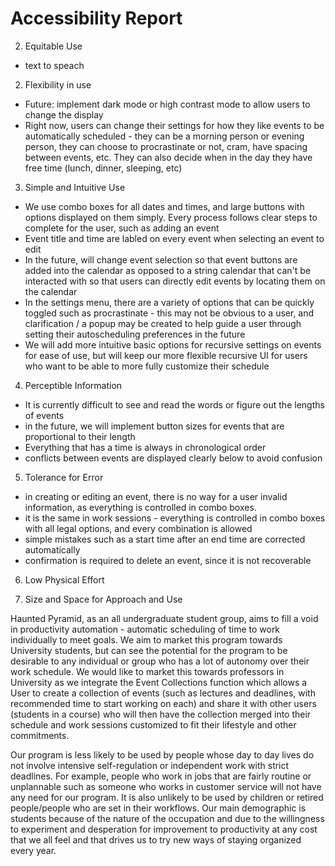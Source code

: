 # Accessibility Report

2. Equitable Use
- text to speach

2. Flexibility in use
- Future: implement dark mode or high contrast mode to allow users to change the display
- Right now, users can change their settings for how they like events to be automatically scheduled - they can be a morning person 
or evening person, they can choose to procrastinate or not, cram, have spacing between events, etc. They can also decide when
in the day they have free time (lunch, dinner, sleeping, etc)

3. Simple and Intuitive Use
- We use combo boxes for all dates and times, and large buttons with options displayed on them simply. Every process
follows clear steps to complete for the user, such as adding an event
- Event title and time are labled on every event when selecting an event to edit
- In the future, will change event selection so that event buttons are added into the calendar as opposed to a string calendar
that can't be interacted with so that users can directly edit events by locating them on the calendar
- In the settings menu, there are a variety of options that can be quickly toggled such as procrastinate - this may not be 
obvious to a user, and clarification / a popup may be created to help guide a user through setting their autoscheduling
preferences in the future
- We will add more intuitive basic options for recursive settings on events for ease of use, 
but will keep our more flexible recursive UI for users who want to be able to more fully
customize their schedule

4. Perceptible Information
- It is currently difficult to see and read the words or figure out the lengths of events
- in the future, we will implement button sizes for events that are proportional to their length
- Everything that has a time is always in chronological order
- conflicts between events are displayed clearly below to avoid confusion

5. Tolerance for Error
- in creating or editing an event, there is no way for a user invalid information, as everything is controlled in combo boxes.
- it is the same in work sessions - everything is controlled in combo boxes with all legal options, and every combination is allowed
- simple mistakes such as a start time after an end time are corrected automatically
- confirmation is required to delete an event, since it is not recoverable

6. Low Physical Effort

7. Size and Space for Approach and Use


Haunted Pyramid, as an all undergraduate student group, aims to fill a void in productivity automation - automatic scheduling of time to work individually to meet goals. We aim to market this program towards University
students, but can see the potential for the program to be desirable to any individual or group who has a lot of autonomy
over their work schedule. We would like to market this towards professors in University as we integrate the Event Collections
function which allows a User to create a collection of events (such as lectures and deadlines, with recommended time to 
start working on each) and share it with other users (students in a course) who will then have the collection merged into
their schedule and work sessions customized to fit their lifestyle and other commitments.

Our program is less likely to be used by people whose day to day lives do not involve intensive self-regulation or independent
work with strict deadlines. For example, people who work in jobs that are fairly routine or unplannable such as someone 
who works in customer service will not have any need for our program. It is also unlikely to be used by children or retired
people/people who are set in their workflows. Our main demographic is students because of the nature of the occupation 
and due to the willingness to experiment and desperation for improvement to productivity at any cost that we all feel and that
drives us to try new ways of staying organized every year. 